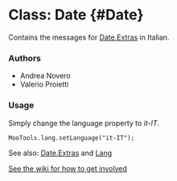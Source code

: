 Class: Date {#Date}
=====================================

Contains the messages for [Date.Extras][] in Italian.

### Authors

* Andrea Novero
* Valerio Proietti

### Usage

Simply change the language property to *it-IT*.

	MooTools.lang.setLanguage("it-IT");

See also: [Date.Extras][] and [Lang][]

[See the wiki for how to get involved](http://wiki.github.com/mootools/mootools-more)

[Lang]: http://www.mootools.net/docs/more/Core/Lang 
[Date.Extras]: http://www.mootools.net/docs/more/Native/Date.Extras
